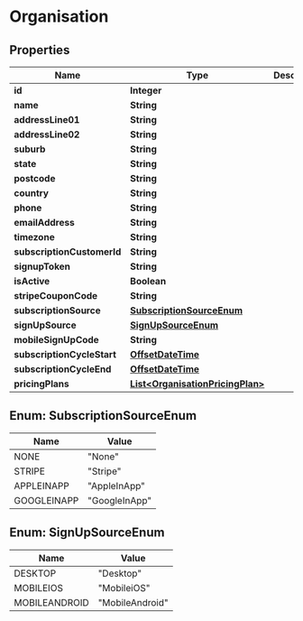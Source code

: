 

# Organisation

## Properties

Name | Type | Description | Notes
------------ | ------------- | ------------- | -------------
**id** | **Integer** |  |  [optional]
**name** | **String** |  |  [optional]
**addressLine01** | **String** |  |  [optional]
**addressLine02** | **String** |  |  [optional]
**suburb** | **String** |  |  [optional]
**state** | **String** |  |  [optional]
**postcode** | **String** |  |  [optional]
**country** | **String** |  |  [optional]
**phone** | **String** |  |  [optional]
**emailAddress** | **String** |  |  [optional]
**timezone** | **String** |  |  [optional]
**subscriptionCustomerId** | **String** |  |  [optional]
**signupToken** | **String** |  |  [optional]
**isActive** | **Boolean** |  |  [optional]
**stripeCouponCode** | **String** |  |  [optional]
**subscriptionSource** | [**SubscriptionSourceEnum**](#SubscriptionSourceEnum) |  |  [optional]
**signUpSource** | [**SignUpSourceEnum**](#SignUpSourceEnum) |  |  [optional]
**mobileSignUpCode** | **String** |  |  [optional]
**subscriptionCycleStart** | [**OffsetDateTime**](OffsetDateTime.md) |  |  [optional]
**subscriptionCycleEnd** | [**OffsetDateTime**](OffsetDateTime.md) |  |  [optional]
**pricingPlans** | [**List&lt;OrganisationPricingPlan&gt;**](OrganisationPricingPlan.md) |  |  [optional]



## Enum: SubscriptionSourceEnum

Name | Value
---- | -----
NONE | &quot;None&quot;
STRIPE | &quot;Stripe&quot;
APPLEINAPP | &quot;AppleInApp&quot;
GOOGLEINAPP | &quot;GoogleInApp&quot;



## Enum: SignUpSourceEnum

Name | Value
---- | -----
DESKTOP | &quot;Desktop&quot;
MOBILEIOS | &quot;MobileiOS&quot;
MOBILEANDROID | &quot;MobileAndroid&quot;



